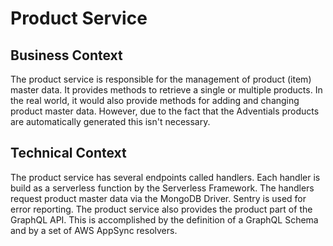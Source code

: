 # Product Service

## Business Context

The product service is responsible for the management of product (item) master data.
It provides methods to retrieve a single or multiple products.
In the real world, it would also provide methods for adding and changing product master data.
However, due to the fact that the Adventials products are automatically generated this isn't necessary.

## Technical Context

The product service has several endpoints called handlers.
Each handler is build as a serverless function by the Serverless Framework.
The handlers request product master data via the MongoDB Driver.
Sentry is used for error reporting.
The product service also provides the product part of the GraphQL API.
This is accomplished by the definition of a GraphQL Schema and by
a set of AWS AppSync resolvers.
